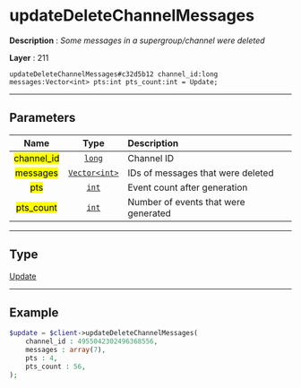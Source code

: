 # updateDeleteChannelMessages

**Description** : *Some messages in a supergroup/channel were deleted*

**Layer** : 211

```tl
updateDeleteChannelMessages#c32d5b12 channel_id:long messages:Vector<int> pts:int pts_count:int = Update;
```

---

## Parameters

| Name | Type | Description |
| :---: | :---: | :--- |
| <mark>channel_id</mark> | [`long`](type/long) | Channel ID |
| <mark>messages</mark> | [`Vector<int>`](type/int) | IDs of messages that were deleted |
| <mark>pts</mark> | [`int`](type/int) | Event count after generation |
| <mark>pts_count</mark> | [`int`](type/int) | Number of events that were generated |

---

## Type

[Update](type/Update)

---

## Example

```php
$update = $client->updateDeleteChannelMessages(
	channel_id : 4955042302496368556,
	messages : array(7),
	pts : 4,
	pts_count : 56,
);
```